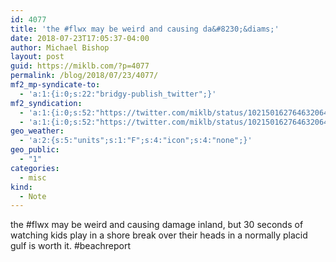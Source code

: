 ```yaml
---
id: 4077
title: 'the #flwx may be weird and causing da&#8230;&diams;'
date: 2018-07-23T17:05:37-04:00
author: Michael Bishop
layout: post
guid: https://miklb.com/?p=4077
permalink: /blog/2018/07/23/4077/
mf2_mp-syndicate-to:
  - 'a:1:{i:0;s:22:"bridgy-publish_twitter";}'
mf2_syndication:
  - 'a:1:{i:0;s:52:"https://twitter.com/miklb/status/1021501627646320640";}'
  - 'a:1:{i:0;s:52:"https://twitter.com/miklb/status/1021501627646320640";}'
geo_weather:
  - 'a:2:{s:5:"units";s:1:"F";s:4:"icon";s:4:"none";}'
geo_public:
  - "1"
categories:
  - misc
kind:
  - Note
---
```

the #flwx may be weird and causing damage inland, but 30 seconds of watching kids play in a shore break over their heads in a normally placid gulf is worth it. #beachreport